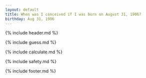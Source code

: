 ```yaml
---
layout: default
title: When was I conceived if I was born on August 31, 1906?
birthday: Aug 31, 1906
---
```


{% include header.md %}

{% include guess.md %}

{% include calculate.md %}

{% include safety.md %}

{% include footer.md %}



